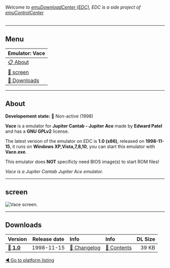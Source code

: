 ###### Welcome to [emuDownloadCenter (EDC)](https://github.com/PhoenixInteractiveNL/emuDownloadCenter/wiki/), EDC is a side project of [emuControlCenter](https://github.com/PhoenixInteractiveNL/emuControlCenter/wiki/)
***
## Menu
| **Emulator: Vace** |
|:---------|
| [:clipboard: About](#about) |
| [:sunrise: screen](#screen) |
| [:floppy_disk: Downloads](#downloads) |
***
## About
**Developement state:** :red_circle: Non-active (1998)

**Vace** is a emulator for **Jupiter Cantab - Jupiter Ace** made by **Edward Patel** and has a **GNU GPLv2** license.

The latest version of the emulator on EDC is **1.0 (x86)**, released on **1998-11-15**, it runs on **Windows XP,Vista,7,8,10**, you can start this emulator with **Vace.exe**.

This emulator does **NOT** specificly need BIOS image(s) to start ROM files!

_Vace is a Jupiter Cantab Jupiter Ace emulator._
***
## screen
![](https://raw.githubusercontent.com/PhoenixInteractiveNL/emuDownloadCenter/master/hooks/vace/emulator_screen_01.jpg "Vace screen.")
***
## Downloads
| Version  | Release date  | Info       | Info       | DL Size    |
|:---------|:-------------:|:-----------|:-----------|-----------:|
| [:floppy_disk: **1.0**](https://github.com/PhoenixInteractiveNL/edc-repo0003/raw/master/vace/1.0.7z) | 1998-11-15 | [:page_facing_up: Changelog](https://github.com/PhoenixInteractiveNL/edc-repo0003/blob/master/vace/1.0_changelog.txt) | [:mag_right: Contents](https://github.com/PhoenixInteractiveNL/edc-repo0003/blob/master/vace/1.0_contents.txt) | 39 KB |

[:arrow_backward: Go to platform listing](https://github.com/PhoenixInteractiveNL/emuDownloadCenter/wiki/EDC-Platform-List)
